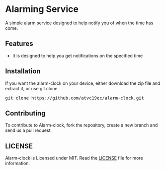 # Alarming Service
A simple alarm service designed to help notify you of when the time has come.

## Features

- It is designed to help you get notifications on the specified time

## Installation
If you want the alarm-clock on your device, either download the zip file and extract it, or use git clone
<pre>
git clone https://github.com/atvc19ec/alarm-clock.git
</pre>
 
## Contributing

To contribute to Alarm-clock, fork the repository, create a new branch and send us a pull request. 

## LICENSE

Alarm-clock is Licensed under MIT. Read the [LICENSE](https://github.com/dat-adi/alarm-clock/blob/master/LICENSE) file for more    information.
